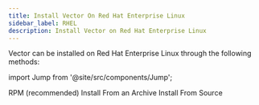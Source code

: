 ```yaml
---
title: Install Vector On Red Hat Enterprise Linux
sidebar_label: RHEL
description: Install Vector on Red Hat Enterprise Linux
---
```


Vector can be installed on Red Hat Enterprise Linux through the following methods:

import Jump from '@site/src/components/Jump';

<Jump to="/docs/setup/installation/package-managers/rpm">RPM (recommended)</Jump>
<Jump to="/docs/setup/installation/manual/from-archives">Install From an Archive</Jump>
<Jump to="/docs/setup/installation/manual/from-source">Install From Source</Jump>



